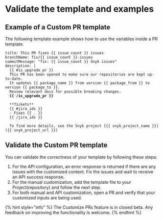 # Validate the template and examples

## Example of a Custom PR template

The following template example shows how to use the variables inside a PR template.

<pre class="language-yaml"><code class="lang-yaml">title: This PR fixes {{ issue_count }} issues
branchName: fix/{{ issue_count }}-issues
commitMessage: "fix: {{ issue_count }} Snyk issues"
description: |
  {{ #is_upgrade_pr }}
  This PR has been opened to make sure our repositories are kept up-to-date.
  It updates {{ package_name }} from version {{ package_from }} to version {{ package_to }}.
  Review relevant docs for possible breaking changes.
<strong>  {{ /is_upgrade_pr }}
</strong>  
  **Tickets**
  {{ #jira_ids }}
  - Fixes {{ . }}
  {{ /jira_ids }}
  
  To find more details, see the Snyk project [{{ snyk_project_name }}]({{ snyk_project_url }})
</code></pre>

## Validate the Custom PR template

You can validate the correctness of your template by following these steps:

1. For the API configuration, an error response is returned if there are any issues with the customized content. Fix the issues and wait to receive an API success response.&#x20;
2. For the manual customization, add the template file to your Project(repository) and follow the next step.&#x20;
3. For both manual and API customization, open a PR and verify that your customized inputs are being used.&#x20;

{% hint style="info" %}
The Customize PRs feature is in closed beta. Any feedback on improving the functionality is welcome.
{% endhint %}
